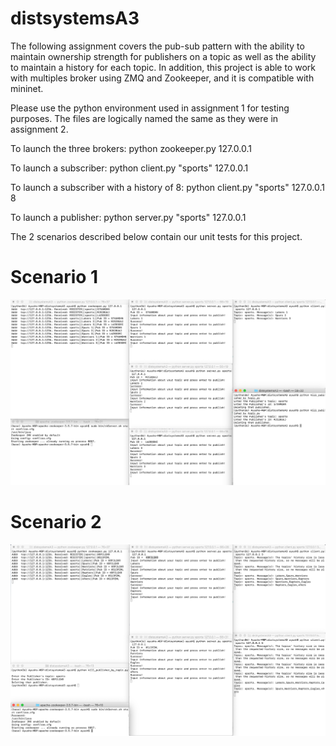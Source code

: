 # distsystemsA3

The following assignment covers the pub-sub pattern with the ability to maintain ownership strength for publishers on a topic as well as the ability to maintain a history for each topic. In addition, this project is able to work with multiples broker using ZMQ and Zookeeper, and it is compatible with mininet.

Please use the python environment used in assignment 1 for testing purposes. The files are logically named the same as they were in assignment 2.

To launch the three brokers: python zookeeper.py 127.0.0.1 

To launch a subscriber: python client.py "sports" 127.0.0.1

To launch a subscriber with a history of 8: python client.py "sports" 127.0.0.1 8

To launch a publisher: python server.py "sports" 127.0.0.1

The 2 scenarios described below contain our unit tests for this project.

# Scenario 1
![Scenario1](/ass3testing/scenario1.png)

# Scenario 2
![Scenario2](/ass3testing/scenario2.png)


